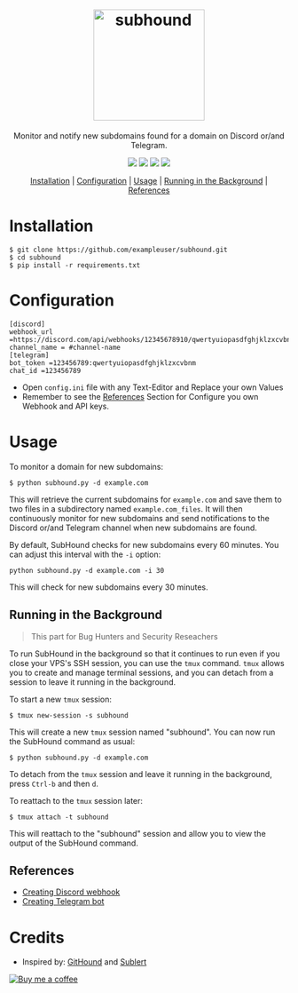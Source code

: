 <h1 align="center">
  <img src="static/cover.png" alt="subhound" width="200px">
  <br>
</h1>
 <p align="center"> Monitor and notify new subdomains found for a domain on Discord or/and Telegram. </p>

<p align="center">
<a href="https://twitter.com/sl4x0"><img src="https://img.shields.io/twitter/follow/sl4x0.svg?logo=twitter"></a>
<a href="https://opensource.org/licenses/MIT"><img src="https://img.shields.io/badge/license-MIT-_red.svg"></a>
<a href="https://github.com/sl4x0/SubHound/issues"><img src="https://img.shields.io/badge/contributions-welcome-brightgreen.svg?style=flat"></a>
<img src="https://img.shields.io/badge/Python-3.7-blue">

</p>

<p align="center">
  <a href="#installation">Installation</a> |
  <a href="#configuration">Configuration</a> |
  <a href="#usage">Usage</a> |
  <a href="#running-in-the-background">Running in the Background</a> |
  <a href="#references">References</a>
</p>

# Installation

```console
$ git clone https://github.com/exampleuser/subhound.git
$ cd subhound
$ pip install -r requirements.txt
```

# Configuration

```console
[discord]
webhook_url =https://discord.com/api/webhooks/12345678910/qwertyuiopasdfghjklzxcvbnm
channel_name = #channel-name
[telegram]
bot_token =123456789:qwertyuiopasdfghjklzxcvbnm
chat_id =123456789
```

- Open `config.ini` file with any Text-Editor and Replace your own Values
- Remember to see the <a href="#references">References</a> Section for Configure you own Webhook and API keys.



# Usage

To monitor a domain for new subdomains:

```console
$ python subhound.py -d example.com
```

This will retrieve the current subdomains for `example.com` and save them to two files in a subdirectory named `example.com_files`. It will then continuously monitor for new subdomains and send notifications to the Discord or/and Telegram channel when new subdomains are found.

By default, SubHound checks for new subdomains every 60 minutes. You can adjust this interval with the `-i` option:

```console
python subhound.py -d example.com -i 30
```
This will check for new subdomains every 30 minutes.

## Running in the Background
> This part for Bug Hunters and Security Reseachers

To run SubHound in the background so that it continues to run even if you close your VPS's SSH session, you can use the `tmux` command. `tmux` allows you to create and manage terminal sessions, and you can detach from a session to leave it running in the background.

To start a new `tmux` session:

```console
$ tmux new-session -s subhound
```

This will create a new `tmux` session named "subhound". You can now run the SubHound command as usual:

```console
$ python subhound.py -d example.com
```

To detach from the `tmux` session and leave it running in the background, press `Ctrl-b` and then `d`.

To reattach to the `tmux` session later:

```console
$ tmux attach -t subhound
```

This will reattach to the "subhound" session and allow you to view the output of the SubHound command.

## References

- [Creating Discord webhook](https://support.discord.com/hc/en-us/articles/228383668-Intro-to-Webhooks)
- [Creating Telegram bot](https://core.telegram.org/bots#3-how-do-i-create-a-bot)

# Credits
- Inspired by: [GitHound](https://github.com/tillson/git-hound) and [Sublert](https://github.com/yassineaboukir/sublert)


[![Buy me a coffee][buymeacoffee-shield]][buymeacoffee]

[buymeacoffee]: https://www.buymeacoffee.com/sl4x0
[buymeacoffee-shield]: https://www.buymeacoffee.com/assets/img/custom_images/orange_img.png
